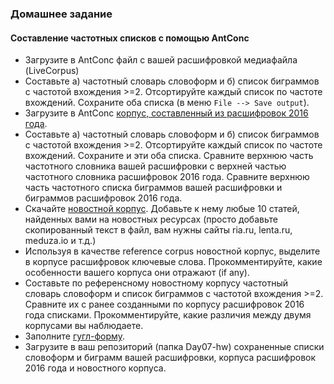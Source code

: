 ### Домашнее задание
#### Составление частотных списков с помощью AntConc
* Загрузите в AntConc файл с вашей расшифровкой медиафайла (LiveCorpus)
* Составьте а) частотный словарь словоформ и б) список биграммов с частотой вхождения >=2. Отсортируйте каждый список по частоте вхождений. Сохраните оба списка (в меню `File --> Save output`).
* Загрузите в AntConc [корпус, составленный из расшифровок 2016 года](https://github.com/ElizavetaKuzmenko/Programming-and-computer-instruments/blob/master/spoken.txt).
* Составьте а) частотный словарь словоформ и б) список биграммов с частотой вхождения >=2. Отсортируйте каждый список по частоте вхождений. Сохраните и эти оба списка. Сравните верхнюю часть частотного словника вашей расшифровки с верхней частью частотного словника расшифровок 2016 года. Сравните верхнюю часть частотного списка биграммов вашей расшифровки и биграммов расшифровок 2016 года.
* Скачайте [новостной корпус](https://github.com/ElizavetaKuzmenko/Programming-and-computer-instruments/blob/master/news.txt). Добавьте к нему любые 10 статей, найденных вами на новостных ресурсах (просто добавьте скопированный текст в файл, вам нужны сайты ria.ru, lenta.ru, meduza.io и т.д.)
* Используя в качестве reference corpus новостной корпус, выделите в корпусе расшифровок ключевые слова. Прокомментируйте, какие особенности вашего корпуса они отражают (if any).
* Составьте по референсному новостному корпусу частотный словарь словоформ и список биграммов с частотой вхождения >=2. Сравните их с ранее созданными по корпусу расшифровок 2016 года списками. Прокомментируйте, какие различия между двумя корпусами вы наблюдаете.
* Заполните [гугл-форму](https://docs.google.com/forms/d/e/1FAIpQLScmQh4mT2DmsU4iTW51mA169dqCsr2dzDJvfCYasi7iyudoNQ/viewform?usp=sf_link).
* Загрузите в ваш репозиторий (папка Day07-hw) сохраненные списки словоформ и биграмм вашей расшифровки, корпуса расшифровок 2016 года и новостного корпуса.